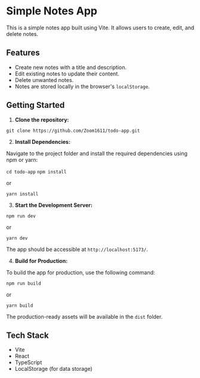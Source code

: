 # Simple Notes App

This is a simple notes app built using Vite. It allows users to create, edit, and delete notes.

## Features

- Create new notes with a title and description.
- Edit existing notes to update their content.
- Delete unwanted notes.
- Notes are stored locally in the browser's `localStorage`.

## Getting Started

1. **Clone the repository:**

`git clone https://github.com/Zoom1611/todo-app.git`

2. **Install Dependencies:**

Navigate to the project folder and install the required dependencies using npm or yarn:

`cd todo-app`
`npm install`

or

`yarn install`

3. **Start the Development Server:**

`npm run dev`

or

`yarn dev`

The app should be accessible at `http://localhost:5173/`.

4. **Build for Production:**

To build the app for production, use the following command:

`npm run build`

or

`yarn build`

The production-ready assets will be available in the `dist` folder.

## Tech Stack

- Vite
- React
- TypeScript
- LocalStorage (for data storage)
